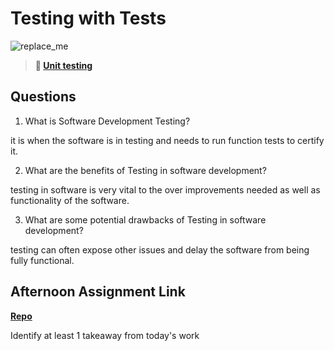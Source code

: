 # Testing with Tests

![replace_me](https://codeworks.blob.core.windows.net/public/assets/img/illustrations/placeholder.svg)

> **📖 [Unit testing](https://codeworksacademy.com/fs-student-guide/resources/wk8-9/03-Unit-Testing)**

## Questions

1. What is Software Development Testing?

it is when the software is in testing and needs to run function tests to certify it. 

2. What are the benefits of Testing in software development?

testing in software is very vital to the over improvements needed as well as functionality of the software.

3. What are some potential drawbacks of Testing in software development?

testing can often expose other issues and delay the software from being fully functional.

## Afternoon Assignment Link

**[Repo](https://github.com/JonathonMcNamara/<ASSIGNMENT_REPO>)**

Identify at least 1 takeaway from today's work
